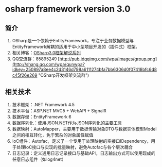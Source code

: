 ﻿# osharp framework version 3.0
## 简介
1. OSharp是一个依赖于EntityFramework，专注于业务数据模型与EntityFramework解耦的适用于中小型项目开发的（插件式）框架。
2. 相关博客：[OSharp3.0框架解说系列](http://www.cnblogs.com/guomingfeng/tag/OSharp%E6%A1%86%E6%9E%B6/)
3. QQ交流群：85895249 [http://pub.idqqimg.com/wpa/images/group.png](http://shang.qq.com/wpa/qunwpa?idkey=250897a8ee4c2d3146d798a6111274bfa7bb6306d0f07418bfc6d8c45f26e269 "OSharp开发框架交流群")

## 相关技术
1. 技术框架：.NET Framework 4.5
2. 技术平台：ASP.NET MVC5 + WebAPI + SignalR
3. 数据存储：EntityFramework 6
4. 数据序列化：使用JSON.NET作为JSON序列化的主要工具
5. 数据映射：AutoMapper，主要用于数据传输对象DTO与数据实体模型Model之间的相互转化，免于繁杂的对象属性赋值
6. IoC组件：Autofac，定义了一个专用于处理映射的空接口IDependency，用于处理IoC接口与实现的批量映射，避免Autofac与各个层次耦合
7. 日志记录：定义通用日志记录接口与基础API，日志输出方式可以使用现成的任意日志组件（如log4net）

